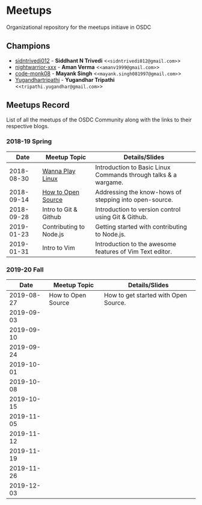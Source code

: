 # Meetups

Organizational repository for the meetups initiave in OSDC

## Champions

- [sidntrivedi012](https://github.com/sidntrivedi012) - **Siddhant N Trivedi** &lt;`<sidntrivedi012@gmail.com>`&gt;
- [nightwarrior-xxx](https://github.com/nightwarrior-xxx) - **Aman Verma** &lt;`<amanv1999@gmail.com>`&gt;
- [code-monk08](https://github.com/code-monk08) - **Mayank Singh** &lt;`<mayank.singh081997@gmail.com>`&gt;
- [Yugandhartripathi](https://github.com/Yugandhartripathi) - **Yugandhar Tripathi** &lt;`<tripathi.yugandhar@gmail.com>`&gt;

## Meetups Record

List of all the meetups of the OSDC Community along with the links to their respective blogs.

### 2018-19 Spring

| Date       | Meetup Topic                                 | Details/Slides                                                  |
| ---------- | -------------------------------------------- | --------------------------------------------------------------- |
| 2018-08-30 | [Wanna Play Linux](https://bit.ly/2NyFacz)   | Introduction to Basic Linux Commands through talks & a wargame. |
| 2018-09-14 | [How to Open Source](https://bit.ly/2PWTA2Z) | Addressing the know-hows of stepping into open-source.          |
| 2018-09-28 | Intro to Git & Github                        | Introduction to version control using Git & Github.             |
| 2019-01-23 | Contributing to Node.js                      | Getting started with contributing to Node.js.                   |
| 2019-01-31 | Intro to Vim                                 | Introduction to the awesome features of Vim Text editor.        |

### 2019-20 Fall

| Date       | Meetup Topic       | Details/Slides                       |
| ---------- | ------------------ | ------------------------------------ |
| 2019-08-27 | How to Open Source | How to get started with Open Source. |
| 2019-09-03 |                    |                                      |
| 2019-09-10 |                    |                                      |
| 2019-09-24 |                    |                                      |
| 2019-10-01 |                    |                                      |
| 2019-10-08 |                    |                                      |
| 2019-10-15 |                    |                                      |
| 2019-11-05 |                    |                                      |
| 2019-11-12 |                    |                                      |
| 2019-11-19 |                    |                                      |
| 2019-11-26 |                    |                                      |
| 2019-12-03 |                    |                                      |

